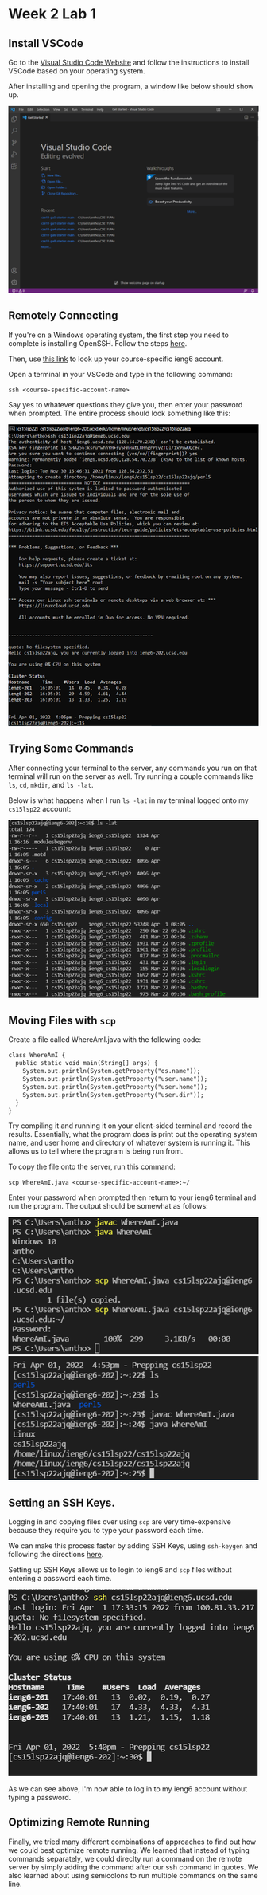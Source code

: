 # Week 2 Lab 1

## Install VSCode
Go to the [Visual Studio Code Website](https://code.visualstudio.com/) and follow the instructions to install VSCode based on your operating system. 

After installing and opening the program, a window like below should show up.

![VSCode](vscode.png)

## Remotely Connecting

If you're on a Windows operating system, the first step you need to complete is installing OpenSSH. Follow the steps [here](https://docs.microsoft.com/en-us/windows-server/administration/openssh/openssh_install_firstuse).

Then, use [this link](https://sdacs.ucsd.edu/~icc/index.php) to look up your course-specific ieng6 account. 

Open a terminal in your VSCode and type in the following command: 

```
ssh <course-specific-account-name>
```

Say yes to whatever questions they give you, then enter your password when prompted. The entire process should look something like this:

![login](login.png)

## Trying Some Commands ##

After connecting your terminal to the server, any commands you run on that terminal will run on the server as well. Try running a couple commands like `ls`, `cd`, `mkdir`, and `ls -lat`. 

Below is what happens when I run `ls -lat` in my terminal logged onto my `cs15lsp22` account:

![lsLat](lsLat.png)

## Moving Files with `scp`

Create a file called WhereAmI.java with the following code:

```
class WhereAmI {
  public static void main(String[] args) {
    System.out.println(System.getProperty("os.name"));
    System.out.println(System.getProperty("user.name"));
    System.out.println(System.getProperty("user.home"));
    System.out.println(System.getProperty("user.dir"));
  }
}
```

Try compiling it and running it on your client-sided terminal and record the results. Essentially, what the program does is print out the operating system name, and user home and directory of whatever system is running it. This allows us to tell where the program is being run from. 

To copy the file onto the server, run this command:

`scp WhereAmI.java <course-specific-account-name>:~/`

Enter your password when prompted then return to your ieng6 terminal and run the program. The output should be somewhat as follows:

![whereAmIClient](whereAmIClient.png)
![whereAmIServer](whereAmIServer.png)

## Setting an SSH Keys. 

Logging in and copying files over using `scp` are very time-expensive because they require you to type your password each time. 

We can make this process faster by adding SSH Keys, using `ssh-keygen` and following the directions [here](https://docs.microsoft.com/en-us/windows-server/administration/openssh/openssh_keymanagement#user-key-generation).

Setting up SSH Keys allows us to login to ieng6 and `scp` files without entering a password each time. 

![noPassword](noPassword.png)

As we can see above, I'm now able to log in to my ieng6 account without typing a password.

## Optimizing Remote Running

Finally, we tried many different combinations of approaches to find out how we could best optimize remote running. We learned that instead of typing commands separately, we could direclty run a command on the remote server by simply adding the command after our ssh command in quotes. We also learned about using semicolons to run multiple commands on the same line. 